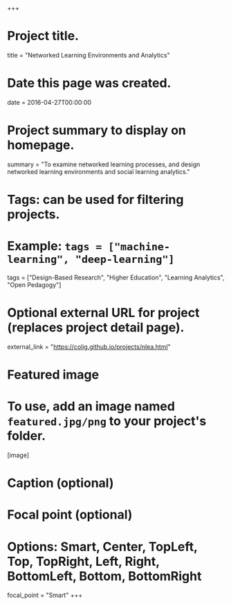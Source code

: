 +++
# Project title.
title = "Networked Learning Environments and Analytics"

# Date this page was created.
date = 2016-04-27T00:00:00

# Project summary to display on homepage.
summary = "To examine networked learning processes, and design networked learning environments and social learning analytics."

# Tags: can be used for filtering projects.
# Example: `tags = ["machine-learning", "deep-learning"]`
tags = ["Design-Based Research", "Higher Education", "Learning Analytics", "Open Pedagogy"]

# Optional external URL for project (replaces project detail page).
external_link = "https://colig.github.io/projects/nlea.html"

# Featured image
# To use, add an image named `featured.jpg/png` to your project's folder. 
[image]
  # Caption (optional)
  
  # Focal point (optional)
  # Options: Smart, Center, TopLeft, Top, TopRight, Left, Right, BottomLeft, Bottom, BottomRight
  focal_point = "Smart"
+++

